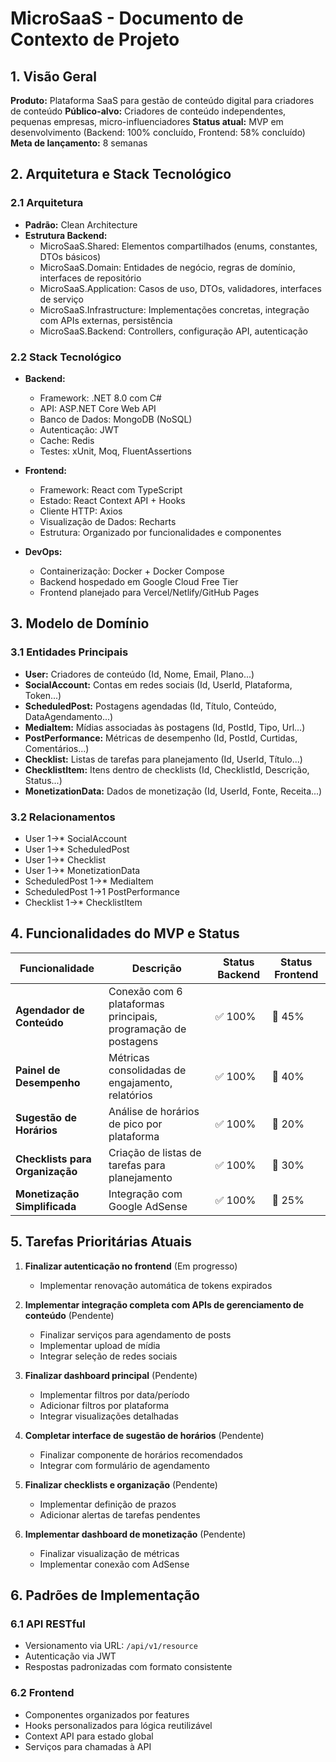 # MicroSaaS - Documento de Contexto de Projeto

## 1. Visão Geral

**Produto:** Plataforma SaaS para gestão de conteúdo digital para criadores de conteúdo
**Público-alvo:** Criadores de conteúdo independentes, pequenas empresas, micro-influenciadores
**Status atual:** MVP em desenvolvimento (Backend: 100% concluído, Frontend: 58% concluído)
**Meta de lançamento:** 8 semanas

## 2. Arquitetura e Stack Tecnológico

### 2.1 Arquitetura
- **Padrão:** Clean Architecture
- **Estrutura Backend:**
  - MicroSaaS.Shared: Elementos compartilhados (enums, constantes, DTOs básicos)
  - MicroSaaS.Domain: Entidades de negócio, regras de domínio, interfaces de repositório
  - MicroSaaS.Application: Casos de uso, DTOs, validadores, interfaces de serviço
  - MicroSaaS.Infrastructure: Implementações concretas, integração com APIs externas, persistência
  - MicroSaaS.Backend: Controllers, configuração API, autenticação

### 2.2 Stack Tecnológico
- **Backend:**
  - Framework: .NET 8.0 com C#
  - API: ASP.NET Core Web API
  - Banco de Dados: MongoDB (NoSQL)
  - Autenticação: JWT
  - Cache: Redis
  - Testes: xUnit, Moq, FluentAssertions

- **Frontend:**
  - Framework: React com TypeScript
  - Estado: React Context API + Hooks
  - Cliente HTTP: Axios
  - Visualização de Dados: Recharts
  - Estrutura: Organizado por funcionalidades e componentes

- **DevOps:**
  - Containerização: Docker + Docker Compose
  - Backend hospedado em Google Cloud Free Tier
  - Frontend planejado para Vercel/Netlify/GitHub Pages

## 3. Modelo de Domínio

### 3.1 Entidades Principais
- **User:** Criadores de conteúdo (Id, Nome, Email, Plano...)
- **SocialAccount:** Contas em redes sociais (Id, UserId, Plataforma, Token...)
- **ScheduledPost:** Postagens agendadas (Id, Título, Conteúdo, DataAgendamento...)
- **MediaItem:** Mídias associadas às postagens (Id, PostId, Tipo, Url...)
- **PostPerformance:** Métricas de desempenho (Id, PostId, Curtidas, Comentários...)
- **Checklist:** Listas de tarefas para planejamento (Id, UserId, Título...)
- **ChecklistItem:** Itens dentro de checklists (Id, ChecklistId, Descrição, Status...)
- **MonetizationData:** Dados de monetização (Id, UserId, Fonte, Receita...)

### 3.2 Relacionamentos
- User 1→* SocialAccount
- User 1→* ScheduledPost
- User 1→* Checklist
- User 1→* MonetizationData
- ScheduledPost 1→* MediaItem
- ScheduledPost 1→1 PostPerformance
- Checklist 1→* ChecklistItem

## 4. Funcionalidades do MVP e Status

| Funcionalidade | Descrição | Status Backend | Status Frontend |
|----------------|-----------|----------------|-----------------|
| **Agendador de Conteúdo** | Conexão com 6 plataformas principais, programação de postagens | ✅ 100% | 🔄 45% |
| **Painel de Desempenho** | Métricas consolidadas de engajamento, relatórios | ✅ 100% | 🔄 40% |
| **Sugestão de Horários** | Análise de horários de pico por plataforma | ✅ 100% | 🔄 20% |
| **Checklists para Organização** | Criação de listas de tarefas para planejamento | ✅ 100% | 🔄 30% |
| **Monetização Simplificada** | Integração com Google AdSense | ✅ 100% | 🔄 25% |

## 5. Tarefas Prioritárias Atuais

1. **Finalizar autenticação no frontend** (Em progresso)
   - Implementar renovação automática de tokens expirados

2. **Implementar integração completa com APIs de gerenciamento de conteúdo** (Pendente)
   - Finalizar serviços para agendamento de posts
   - Implementar upload de mídia
   - Integrar seleção de redes sociais

3. **Finalizar dashboard principal** (Pendente)
   - Implementar filtros por data/período
   - Adicionar filtros por plataforma
   - Integrar visualizações detalhadas

4. **Completar interface de sugestão de horários** (Pendente)
   - Finalizar componente de horários recomendados
   - Integrar com formulário de agendamento

5. **Finalizar checklists e organização** (Pendente)
   - Implementar definição de prazos
   - Adicionar alertas de tarefas pendentes

6. **Implementar dashboard de monetização** (Pendente)
   - Finalizar visualização de métricas
   - Implementar conexão com AdSense

## 6. Padrões de Implementação

### 6.1 API RESTful
- Versionamento via URL: `/api/v1/resource`
- Autenticação via JWT
- Respostas padronizadas com formato consistente

### 6.2 Frontend
- Componentes organizados por features
- Hooks personalizados para lógica reutilizável
- Context API para estado global
- Serviços para chamadas à API
